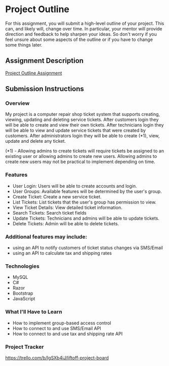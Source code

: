 # Project Outline
For this assignment, you will submit a high-level outline of your project. This can, and likely will, change over time. In particular, your mentor will provide direction and feedback to help sharpen your ideas. So don't worry if you feel unsure about some aspects of the outline or if you have to change some things later.

## Assignment Description
[Project Outline Assignment](https://education.launchcode.org/liftoff/modules/assignments/project-outline)

## Submission Instructions

### Overview
My project is a computer repair shop ticket system that supports creating, viewing, updating and deleting service tickets. After customers login they will be able to create and view their own tickets. After technicians login they will be able to view and update service tickets that were created by customers. After administrators login they will be able to create (*1), view, update and delete any ticket.

(*1) - Allowing admins to create tickets will require tickets be assigned to an existing user or allowing admins to create new users. Allowing admins to create new users may not be practical to implement depending on time.

### Features
- User Login: Users will be able to create accounts and login.
- User Groups: Available features will be determined by the user's group.
- Create Ticket: Create a new service ticket.
- List Tickets: List tickets that the user's group has permission to view.
- View Ticket Details: View detailed ticket information.
- Search Tickets: Search ticket fields
- Update Tickets: Technicians and admins will be able to update tickets.
- Delete Tickets: Admin will be able to delete tickets.
### Additional features may include:
- using an API to notify customers of ticket status changes via SMS/Email
- using an API to calculate tax and shipping rates
### Technologies
- MySQL
- C#
- Razor
- Bootstrap
- JavaScript
### What I'll Have to Learn
- How to implement group-based access control
- How to connect to and use SMS/Email API
- How to connect to and use tax and shipping rate API
### Project Tracker
https://trello.com/b/IgSXb4iJ/liftoff-project-board